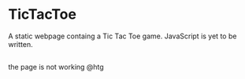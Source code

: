 # TicTacToe
A static webpage containg a Tic Tac Toe game. JavaScript is yet to be written.

##
the page is not working @htg
